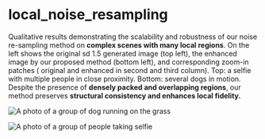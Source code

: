 # local_noise_resampling


Qualitative results demonstrating the scalability and robustness of our noise re-sampling method on **complex scenes with many local regions**. On the left shows the original sd 1.5 generated image (top left), the enhanced image by our proposed method (bottom left), and corresponding zoom-in patches ( original and enhanced in second and third column). Top: a selfie with multiple people in close proximity. Bottom: several dogs in motion. Despite the presence of **densely packed and overlapping regions**, our method preserves **structural consistency and enhances local fidelity.**


![A photo of a group of dog running on the grass](./dogs.png)

![A photo of a group of people taking selfie](./people.png)